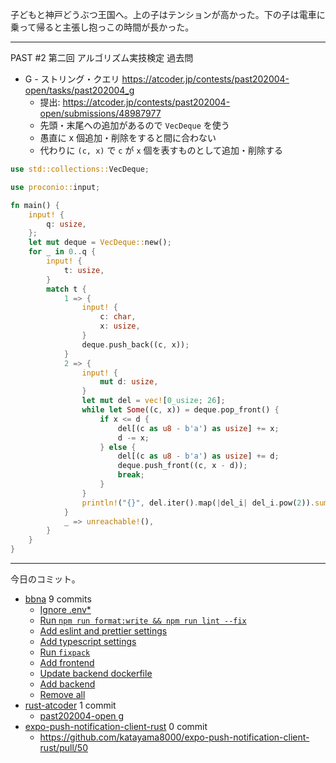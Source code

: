 子どもと神戸どうぶつ王国へ。上の子はテンションが高かった。下の子は電車に乗って帰ると主張し抱っこの時間が長かった。

---

PAST #2 第二回 アルゴリズム実技検定 過去問

- G - ストリング・クエリ
  <https://atcoder.jp/contests/past202004-open/tasks/past202004_g>
  - 提出: <https://atcoder.jp/contests/past202004-open/submissions/48987977>
  - 先頭・末尾への追加があるので `VecDeque` を使う
  - 愚直に x 個追加・削除をすると間に合わない
  - 代わりに `(c, x)` で `c` が `x` 個を表すものとして追加・削除する

```rust
use std::collections::VecDeque;

use proconio::input;

fn main() {
    input! {
        q: usize,
    };
    let mut deque = VecDeque::new();
    for _ in 0..q {
        input! {
            t: usize,
        }
        match t {
            1 => {
                input! {
                    c: char,
                    x: usize,
                }
                deque.push_back((c, x));
            }
            2 => {
                input! {
                    mut d: usize,
                }
                let mut del = vec![0_usize; 26];
                while let Some((c, x)) = deque.pop_front() {
                    if x <= d {
                        del[(c as u8 - b'a') as usize] += x;
                        d -= x;
                    } else {
                        del[(c as u8 - b'a') as usize] += d;
                        deque.push_front((c, x - d));
                        break;
                    }
                }
                println!("{}", del.iter().map(|del_i| del_i.pow(2)).sum::<usize>());
            }
            _ => unreachable!(),
        }
    }
}
```

---

今日のコミット。

- [bbna](https://github.com/bouzuya/bbna) 9 commits
  - [Ignore .env*](https://github.com/bouzuya/bbna/commit/ff66c9eabccad778a0a6aeb62c349b7ad7ba7ae2)
  - [Run `npm run format:write && npm run lint --fix`](https://github.com/bouzuya/bbna/commit/97a86f3af99d96fce1cc9b0b262ab9ff32418efa)
  - [Add eslint and prettier settings](https://github.com/bouzuya/bbna/commit/4eafd65b8927a355fa917fa85356507024db063b)
  - [Add typescript settings](https://github.com/bouzuya/bbna/commit/667e0bcb4b1d432d89ecae684d15e99d7a149c2a)
  - [Run `fixpack`](https://github.com/bouzuya/bbna/commit/f8435d29c6e31db04d196b07da34125df92d2bf3)
  - [Add frontend](https://github.com/bouzuya/bbna/commit/a189a2eb0af09ec5b3778b86be38bb0e7b577c7e)
  - [Update backend dockerfile](https://github.com/bouzuya/bbna/commit/ac32606a7d0cafec89f423fff7551f9d61e84def)
  - [Add backend](https://github.com/bouzuya/bbna/commit/9d425cf782863e4be8e993aa9b62b8afd38e40b9)
  - [Remove all](https://github.com/bouzuya/bbna/commit/f34d82316ade481e9dc3c8a3e1a190e5ea35a5ee)
- [rust-atcoder](https://github.com/bouzuya/rust-atcoder) 1 commit
  - [past202004-open g](https://github.com/bouzuya/rust-atcoder/commit/e0296408c1bbe4c706862a467ccf65bd1d6b5959)
- [expo-push-notification-client-rust](https://github.com/bouzuya/expo-push-notification-client-rust) 0 commit
  - <https://github.com/katayama8000/expo-push-notification-client-rust/pull/50>

